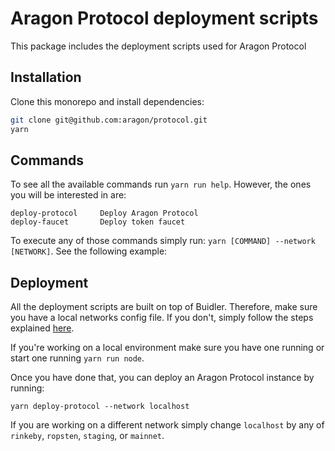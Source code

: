 # Aragon Protocol deployment scripts

This package includes the deployment scripts used for Aragon Protocol 

## Installation

Clone this monorepo and install dependencies:

```sh
git clone git@github.com:aragon/protocol.git 
yarn
```

## Commands

To see all the available commands run `yarn run help`. However, the ones you will be interested in are:

```
deploy-protocol	    Deploy Aragon Protocol
deploy-faucet  	    Deploy token faucet
```

To execute any of those commands simply run: `yarn [COMMAND] --network [NETWORK]`. See the following example:

## Deployment

All the deployment scripts are built on top of Buidler. Therefore, make sure you have a local networks config file.
If you don't, simply follow the steps explained [here](https://buidler.dev/plugins/buidler-local-networks-config-plugin.html). 

If you're working on a local environment make sure you have one running or start one running `yarn run node`.  

Once you have done that, you can deploy an Aragon Protocol instance by running:

```
yarn deploy-protocol --network localhost
```

If you are working on a different network simply change `localhost` by any of `rinkeby`, `ropsten`, `staging`, or `mainnet`.
